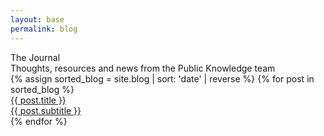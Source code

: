 ```yaml
---
layout: base
permalink: blog
---
```


<div class="container">

<div>
<div class="section-title mg-top-6xl">The Journal</div>
<div class="section-subtitle">Thoughts, resources and news from the Public Knowledge team</div>
</div>

<div class="blog-tile-container">
    {% assign sorted_blog = site.blog | sort: 'date' | reverse %}
    {% for post in sorted_blog %}
        <a href="{{ post.url }}">
            <div class="blog-tile">
                <div class="blog-tile-title">{{ post.title }}</div>
                <div class="blog-tile-description sans secondary">{{ post.subtitle }}</div>
            </div>
        </a>
    {% endfor %}
</div>

</div>